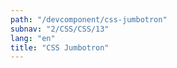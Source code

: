 ```yaml
---
path: "/devcomponent/css-jumbotron"
subnav: "2/CSS/CSS/13"
lang: "en"
title: "CSS Jumbotron"
---
```

